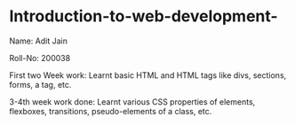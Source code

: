# Introduction-to-web-development-
Name: Adit Jain

Roll-No: 200038

First two Week work: Learnt basic HTML and HTML tags like divs, sections, forms, a tag, etc.

3-4th week work done: Learnt various CSS properties of elements, flexboxes, transitions, pseudo-elements of a class, etc.